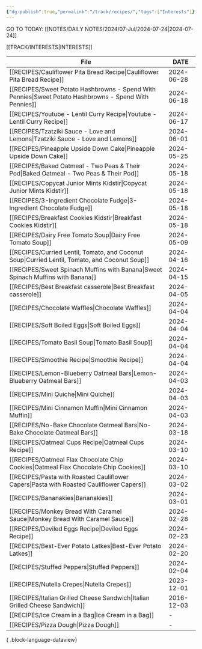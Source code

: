```yaml
---
{"dg-publish":true,"permalink":"/track/recipes/","tags":["Interests"]}
---
```


GO TO TODAY: [[NOTES/DAILY NOTES/2024/07-Jul/2024-07-24\|2024-07-24]]


[[TRACK/INTERESTS\|INTERESTS]]

| File                                                                                                      | DATE       |
| --------------------------------------------------------------------------------------------------------- | ---------- |
| [[RECIPES/Cauliflower Pita Bread Recipe\|Cauliflower Pita Bread Recipe]]                               | 2024-06-28 |
| [[RECIPES/Sweet Potato Hashbrowns - Spend With Pennies\|Sweet Potato Hashbrowns - Spend With Pennies]] | 2024-06-18 |
| [[RECIPES/Youtube - Lentil Curry Recipe\|Youtube - Lentil Curry Recipe]]                               | 2024-06-17 |
| [[RECIPES/Tzatziki Sauce - Love and Lemons\|Tzatziki Sauce - Love and Lemons]]                         | 2024-06-01 |
| [[RECIPES/Pineapple Upside Down Cake\|Pineapple Upside Down Cake]]                                     | 2024-05-25 |
| [[RECIPES/Baked Oatmeal - Two Peas & Their Pod\|Baked Oatmeal - Two Peas & Their Pod]]                 | 2024-05-18 |
| [[RECIPES/Copycat Junior Mints  Kidstir\|Copycat Junior Mints  Kidstir]]                               | 2024-05-18 |
| [[RECIPES/3-Ingredient Chocolate Fudge\|3-Ingredient Chocolate Fudge]]                                 | 2024-05-18 |
| [[RECIPES/Breakfast Cookies  Kidstir\|Breakfast Cookies  Kidstir]]                                     | 2024-05-18 |
| [[RECIPES/Dairy Free Tomato Soup\|Dairy Free Tomato Soup]]                                             | 2024-05-09 |
| [[RECIPES/Curried Lentil, Tomato, and Coconut Soup\|Curried Lentil, Tomato, and Coconut Soup]]         | 2024-04-16 |
| [[RECIPES/Sweet Spinach Muffins with Banana\|Sweet Spinach Muffins with Banana]]                       | 2024-04-15 |
| [[RECIPES/Best Breakfast casserole\|Best Breakfast casserole]]                                         | 2024-04-05 |
| [[RECIPES/Chocolate Waffles\|Chocolate Waffles]]                                                       | 2024-04-04 |
| [[RECIPES/Soft Boiled Eggs\|Soft Boiled Eggs]]                                                         | 2024-04-04 |
| [[RECIPES/Tomato Basil Soup\|Tomato Basil Soup]]                                                       | 2024-04-04 |
| [[RECIPES/Smoothie Recipe\|Smoothie Recipe]]                                                           | 2024-04-04 |
| [[RECIPES/Lemon-Blueberry Oatmeal Bars\|Lemon-Blueberry Oatmeal Bars]]                                 | 2024-04-03 |
| [[RECIPES/Mini Quiche\|Mini Quiche]]                                                                   | 2024-04-03 |
| [[RECIPES/Mini Cinnamon Muffin\|Mini Cinnamon Muffin]]                                                 | 2024-04-03 |
| [[RECIPES/No-Bake Chocolate Oatmeal Bars\|No-Bake Chocolate Oatmeal Bars]]                             | 2024-03-18 |
| [[RECIPES/Oatmeal Cups Recipe\|Oatmeal Cups Recipe]]                                                   | 2024-03-10 |
| [[RECIPES/Oatmeal Flax Chocolate Chip Cookies\|Oatmeal Flax Chocolate Chip Cookies]]                   | 2024-03-10 |
| [[RECIPES/Pasta with Roasted Cauliflower Capers\|Pasta with Roasted Cauliflower Capers]]               | 2024-03-02 |
| [[RECIPES/Bananakies\|Bananakies]]                                                                     | 2024-03-01 |
| [[RECIPES/Monkey Bread With Caramel Sauce\|Monkey Bread With Caramel Sauce]]                           | 2024-02-28 |
| [[RECIPES/Deviled Eggs Recipe\|Deviled Eggs Recipe]]                                                   | 2024-02-23 |
| [[RECIPES/Best-Ever Potato Latkes\|Best-Ever Potato Latkes]]                                           | 2024-02-20 |
| [[RECIPES/Stuffed Peppers\|Stuffed Peppers]]                                                           | 2024-02-04 |
| [[RECIPES/Nutella Crepes\|Nutella Crepes]]                                                             | 2023-12-01 |
| [[RECIPES/Italian Grilled Cheese Sandwich\|Italian Grilled Cheese Sandwich]]                           | 2016-12-03 |
| [[RECIPES/Ice Cream in a Bag\|Ice Cream in a Bag]]                                                     | \-         |
| [[RECIPES/Pizza Dough\|Pizza Dough]]                                                                   | \-         |

{ .block-language-dataview}


